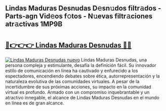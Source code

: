 ## Lindas Maduras Desnudas D𝚎sn𝚞dos filtr𝚊dos - Parts-agn Vid𝚎os f𝚘tos - N𝚞evas filtr𝚊ciones atr𝚊ctivas 1MP9B

# <h2><a href="http://mbbs3r.tromn.icu/?c=Lindas+Maduras+Desnudas">🔗👉👉👉 Lindas Maduras Desnudas 🔗🔗</a></h2>

[![Lindas Maduras Desnudas nuevo](https://i.imgur.com/pEAQMta.gif)](http://mbbs3r.tromn.icu/?c=Lindas+Maduras+Desnudas)
Lindas Maduras Desnudas, una persona compleja y estimulante, desafía la definición fácil. Su innovador estilo de comunicación en línea ha cautivado y enfurecido a los espectadores, encendiendo debates sobre ética, autorrepresentación y la naturaleza evolutiva de las comunidades virtuales. A pesar de la incertidumbre de sus próximas acciones, su impacto en la comunidad virtual es profundo. Armado con un compromiso inquebrantable y un atractivo innegable, el alcance de Lindas Maduras Desnudas en el mundo en línea es de gran alcance.
